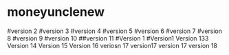 # moneyunclenew
#version 2
#version 3
#version 4
#version 5
#version 6
#version 7
#version 8
#version 9
#version 10
##version 11
#Version 1
#Version1
Version 133
Version 14
Version 15
Version 16
veriosn 17
version17
version 17
version 18
